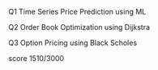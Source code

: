 Q1 Time Series Price Prediction using ML

Q2 Order Book Optimization using Dijkstra 

Q3 Option Pricing using Black Scholes

score 1510/3000
